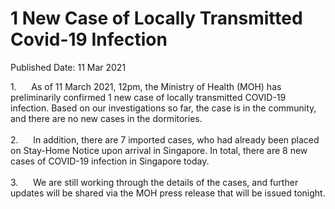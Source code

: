 <html>
    <meta http-equiv="Content-Type" content="text/html; charset=utf-8"/>
    <meta charset="utf-8"/>
    <title>1 New Case of Locally Transmitted Covid-19 Infection</title>
    <body><h1>1 New Case of Locally Transmitted Covid-19 Infection</h1>
    <p>Published Date: 11 Mar 2021</p> 1.&nbsp; &nbsp; &nbsp; As of 11 March 2021, 12pm, the Ministry of Health (MOH) has preliminarily confirmed 1 new case of locally transmitted COVID-19 infection. Based on our investigations so far, the case is in the community, and there are no new cases in the dormitories.<br><br>2.&nbsp;&nbsp;&nbsp;&nbsp;&nbsp; In addition, there are 7 imported cases, who had already been placed on Stay-Home Notice upon arrival in Singapore. In total, there are 8 new cases of COVID-19 infection in Singapore today.<br><br>3.&nbsp;&nbsp;&nbsp;&nbsp;&nbsp; We are still working through the details of the cases, and further updates will be shared via the MOH press release that will be issued tonight.</body>
</html>